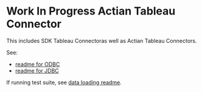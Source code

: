 # Work In Progress Actian Tableau Connector

This includes SDK Tableau Connectoras well as Actian Tableau Connectors.

See:

  * [readme for ODBC](samples/plugins/actian_odbc/README.md)
  * [readme for JDBC](samples/plugins/actian_jdbc/README.md)

If running test suite, see [data loading readme](tests\datasets\TestV1\actian\README.md).
